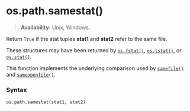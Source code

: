 # os.path.samestat()

> **Availability:** Unix, Windows.

Return `True` if the stat tuples **stat1** and **stat2** refer to the same file.

These structures may have been returned by [`os.fstat()`](/modules/os/fstat.md), [`os.lstat()`](/modules/os/lstat.md), or [`os.stat()`](/modules/os/stat.md).

This function implements the underlying comparison used by [`samefile()`](/modules/os/path/samefile.md) and [`sameopenfile()`](/modules/os/path/sameopenfile.md).

### Syntax

```python
os.path.samestat(stat1, stat2)
```